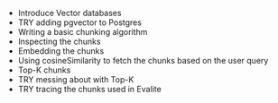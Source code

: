 - Introduce Vector databases
- TRY adding pgvector to Postgres
- Writing a basic chunking algorithm
- Inspecting the chunks
- Embedding the chunks
- Using cosineSimilarity to fetch the chunks
  based on the user query
- Top-K chunks
- TRY messing about with Top-K
- TRY tracing the chunks used in Evalite
